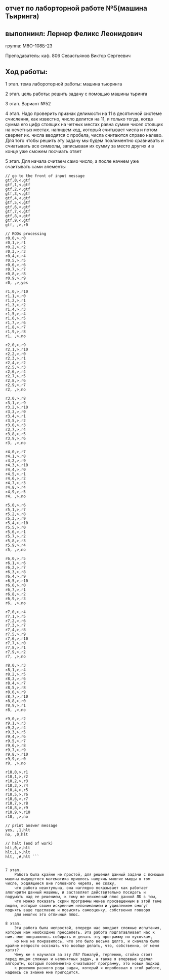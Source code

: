 ## отчет по лаборторной работе №5(машина Тьиринга)

## выполнинл: Лернер Феликс Леонидович

  группа: M8O-108Б-23

  Преподаватель: каф. 806 Севастьянов Виктор Сергеевич

## Хoд работы:

 1 этап.
      тема лабороторной работы: машина тьюринга

 2 этап. 
      цель работы: решить задачу с помощью машины тьринга

 3 этап.
      Вариант №52

 4 этап.
      Надо проверить признак делимости на 11 в десятичной системе счисления, как известно, число делится на 11, и только тогда, когда сумма его цифр стоящих на четных местах равна сумме чисел стоящих на нечетныз местах. напишем код, который считывает числа и потом сверяет их. числа вводятся с пробела, числа считаются справо налево. Для того чтобы решить эту задачу мы будем поэлиментно сравнивать и счиатыаать все символы, записываая их сумму за место других и в конце уже сможем посчиать ответ

  5 этап.
      Для начала считаем само число, а после начнем уже счаитывать сами элементы

```
// go to the front of input message 
gtf,0,<,gtf
gtf,1,<,gtf
gtf,2,<,gtf
gtf,3,<,gtf
gtf,4,<,gtf
gtf,5,<,gtf
gtf,6,<,gtf
gtf,7,<,gtf
gtf,8,<,gtf
gtf,9,<,gtf
gtf, ,>,r0

// RODs processing 
r0,0,>,r0
r0,1,>,r1
r0,2,>,r2
r0,3,>,r3
r0,4,>,r4
r0,5,>,r5
r0,6,>,r6
r0,7,>,r7
r0,8,>,r8
r0,9,>,r9
r0, ,>,yes

r1,0,>,r10
r1,1,>,r0
r1,2,>,r1
r1,3,>,r2
r1,4,>,r3
r1,5,>,r4
r1,6,>,r5
r1,7,>,r6
r1,8,>,r7
r1,9,>,r8
r1, ,>,no

r2,0,>,r9
r2,1,>,r10
r2,2,>,r0
r2,3,>,r1
r2,4,>,r2
r2,5,>,r3
r2,6,>,r4
r2,7,>,r5
r2,8,>,r6
r2,9,>,r7
r2, ,>,no

r3,0,>,r8
r3,1,>,r9
r3,2,>,r10
r3,3,>,r0
r3,4,>,r1
r3,5,>,r2
r3,6,>,r3
r3,7,>,r4
r3,8,>,r5
r3,9,>,r6
r3, ,>,no

r4,0,>,r7
r4,1,>,r8
r4,2,>,r9
r4,3,>,r10
r4,4,>,r0
r4,5,>,r1
r4,6,>,r2
r4,7,>,r3
r4,8,>,r4
r4,9,>,r5
r4, ,>,no

r5,0,>,r6
r5,1,>,r7
r5,2,>,r8
r5,3,>,r9
r5,4,>,r10
r5,5,>,r0
r5,6,>,r1
r5,7,>,r2
r5,8,>,r3
r5,9,>,r4
r5, ,>,no

r6,0,>,r5
r6,1,>,r6
r6,2,>,r7
r6,3,>,r8
r6,4,>,r9
r6,5,>,r10
r6,6,>,r0
r6,7,>,r1
r6,8,>,r2
r6,9,>,r3
r6, ,>,no

r7,0,>,r4
r7,1,>,r5
r7,2,>,r6
r7,3,>,r7
r7,4,>,r8
r7,5,>,r9
r7,6,>,r10
r7,7,>,r0
r7,8,>,r1
r7,9,>,r2
r7, ,>,no

r8,0,>,r3
r8,1,>,r4
r8,2,>,r5
r8,3,>,r6
r8,4,>,r7
r8,5,>,r8
r8,6,>,r9
r8,7,>,r10
r8,8,>,r0
r8,9,>,r1
r8, ,>,no

r9,0,>,r2
r9,1,>,r3
r9,2,>,r4
r9,3,>,r5
r9,4,>,r6
r9,5,>,r7
r9,6,>,r8
r9,7,>,r9
r9,8,>,r10
r9,9,>,r0
r9, ,>,no

r10,0,>,r1
r10,1,>,r2
r10,2,>,r3
r10,3,>,r4
r10,4,>,r5
r10,5,>,r6
r10,6,>,r7
r10,7,>,r8
r10,8,>,r9
r10,9,>,r10
r10, ,>,no

// print answer message
yes, ,1,hlt
no, ,0,hlt

// halt (end of work)
hlt,0,>,hlt
hlt,1,>,hlt
hlt, ,#,hlt ```


7 этап. 
    Работа была крайне не простой, для решения данный задачи с помощью машины выдющегося математика пришлось напрячь многие мыщцы в том числе, ходяящиеся вне головного черепа, не скажу,
    что работа неактульна, она наглядно показывает как работает алогиритм данный машины, и заставляет действительно посидеть и подумать над ее решением, к тому же неихменый плюс данной ЛБ в том,
    что монжо показать скрин программы менее просвещенным в этой теме людям, которые своим искренним непониманием и удивлением смогут поднять ваше тщеславие и повысить самооценку, собственно говворя 
    для многих это отличный плюс.

8 этап.
    Эта работа была непростой, впереди нас ожидают сложные испытания, которые нам необходимо преоделеть. Эта работа подгатавливает нас к ним. мне понравилось собирать и делать эту программу по кусочкам,
    но мне не понравилось, что это было весьма долго, и сначала было крайне непросто осознать что вообще делать, что, собственно, от меня хотят?
    Чему же я научился за эту ЛБ? Пожалуй, терпению, стойко стоят перед лицрм сложных и непонятных задач, а также я вперввые сделал алгоритм, который поэлементно счиатывает программу, это новый подход
    к решению разного рода задач, который я опробоввал в этой работе, надеюсь се знание мне пригодится.

